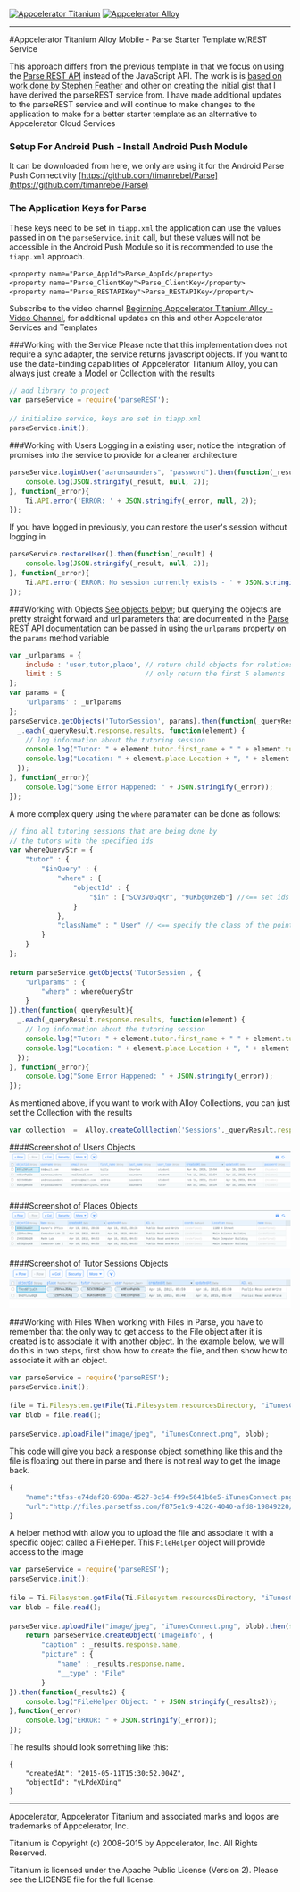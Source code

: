 [![Appcelerator Titanium](http://www-static.appcelerator.com/badges/titanium-git-badge-sq.png)](http://appcelerator.com/titanium/) [![Appcelerator Alloy](http://www-static.appcelerator.com/badges/alloy-git-badge-sq.png)](http://appcelerator.com/alloy/)
____
#Appcelerator Titanium Alloy Mobile - Parse Starter Template w/REST Service

This approach differs from the previous template in that we focus on using the [Parse REST API](https://www.parse.com/docs/rest) instead of the JavaScript API. The work is is [based on work done by Stephen Feather](https://gist.github.com/sfeather/4400387) and other on creating the initial gist that I have derived the parseREST service from. I have made additional updates to the parseREST service and will continue to make changes to the application to make for a better starter template as an alternative to Appcelerator Cloud Services

### Setup For Android Push - Install Android Push Module
It can be downloaded from here, we only are using it for the Android Parse Push Connectivity
[https://github.com/timanrebel/Parse](https://github.com/timanrebel/Parse)

### The Application Keys for Parse
These keys need to be set in `tiapp.xml` the application can use the values passed in on the `parseService.init` call, but these values will not be accessible in the Android Push Module so it is recommended to use the `tiapp.xml` approach.
```
<property name="Parse_AppId">Parse_AppId</property>
<property name="Parse_ClientKey">Parse_ClientKey</property>
<property name="Parse_RESTAPIKey">Parse_RESTAPIKey</property>
```


Subscribe to the video channel [Beginning Appcelerator Titanium Alloy - Video Channel](https://www.youtube.com/channel/UCMCcqbJpyL3LAv3PJeYz2bg), for additional updates on this and other Appcelerator Services and Templates

###Working with the Service
Please note that this implementation does not require a sync adapter, the service returns javascript objects. If you want to use the data-binding capabilities of Appcelerator Titanium Alloy, you can always just create a Model or Collection with the results
````Javascript
// add library to project
var parseService = require('parseREST');

// initialize service, keys are set in tiapp.xml
parseService.init();
````
###Working with Users
Logging in a existing user; notice the integration of promises into the service to provide for a cleaner architecture
````Javascript
parseService.loginUser("aaronsaunders", "password").then(function(_result) {
    console.log(JSON.stringify(_result, null, 2));
}, function(_error){
    Ti.API.error('ERROR: ' + JSON.stringify(_error, null, 2));
});
````
If you have logged in previously, you can restore the user's session without logging in
````Javascript
parseService.restoreUser().then(function(_result) {
    console.log(JSON.stringify(_result, null, 2));
}, function(_error){
    Ti.API.error('ERROR: No session currently exists - ' + JSON.stringify(_error, null, 2));
});
````
###Working with Objects
[See objects below](#screenshot-of-tutor-sessions-objects); but querying the objects are pretty straight forward and url parameters that are documented in the [Parse REST API documentation](https://www.parse.com/docs/rest) can be passed in using the `urlparams` property on the `params` method variable
````Javascript
var _urlparams = {
    include : 'user,tutor,place', // return child objects for relationships
    limit : 5                     // only return the first 5 elements
};
var params = {
    'urlparams' : _urlparams
};
parseService.getObjects('TutorSession', params).then(function(_queryResult){
  _.each(_queryResult.response.results, function(element) {
    // log information about the tutoring session
    console.log("Tutor: " + element.tutor.first_name + " " + element.tutor.last_name);
    console.log("Location: " + element.place.Location + ", " + element.place.Name);
  });
}, function(_error){
    console.log("Some Error Happened: " + JSON.stringify(_error));
});
````
A more complex query using the `where` paramater can be done as follows:
``` Javascript
// find all tutoring sessions that are being done by
// the tutors with the specified ids
var whereQueryStr = {
    "tutor" : {
        "$inQuery" : {
            "where" : {
                "objectId" : {
                    "$in" : ["SCV3V0GqRr", "9uKbg0Hzeb"] //<== set ids here
                }
            },
            "className" : "_User" // <== specify the class of the pointer relation
        }
    }
};

return parseService.getObjects('TutorSession', {
    "urlparams" : {
        "where" : whereQueryStr
    }
}).then(function(_queryResult){
  _.each(_queryResult.response.results, function(element) {
    // log information about the tutoring session
    console.log("Tutor: " + element.tutor.first_name + " " + element.tutor.last_name);
    console.log("Location: " + element.place.Location + ", " + element.place.Name);
  });
}, function(_error){
    console.log("Some Error Happened: " + JSON.stringify(_error));
});
```

As mentioned above, if you want to work with Alloy Collections, you can just set the Collection with the results
``` Javascript
var collection  =  Alloy.createColllection('Sessions',_queryResult.response.results);
```
####Screenshot of Users Objects
[![Appcelerator Alloy](images/parse_users.png)](http://appcelerator.com/alloy/)

####Screenshot of Places Objects
[![Appcelerator Alloy](images/parse_places.png)](http://appcelerator.com/alloy/)

####Screenshot of Tutor Sessions Objects
[![Appcelerator Alloy](images/parse_tutor_sessions.png)](http://appcelerator.com/alloy/)

###Working with Files
When working with Files in Parse, you have to remember that the only way to get access to the File object after it is created is to associate it with another object. In the example below, we will do this in two steps, first show how to create the file, and then show how to associate it with an object.

``` Javascript
var parseService = require('parseREST');
parseService.init();

file = Ti.Filesystem.getFile(Ti.Filesystem.resourcesDirectory, "iTunesConnect.png");
var blob = file.read();

parseService.uploadFile("image/jpeg", "iTunesConnect.png", blob);
```
This code will give you back a response object something like this and the file is floating out there in parse and there  is not real way to get the image back.

``` Javascript
{
    "name":"tfss-e74daf28-690a-4527-8c64-f99e5641b6e5-iTunesConnect.png",
    "url":"http://files.parsetfss.com/f875e1c9-4326-4040-afd8-19849220/tfss-e74daf28-iTunesConnect.png"
}
```
A helper method with allow you to upload the file and associate it with a specific object called a FileHelper. This `FileHelper` object will provide access to the image
```Javascript
var parseService = require('parseREST');
parseService.init();

file = Ti.Filesystem.getFile(Ti.Filesystem.resourcesDirectory, "iTunesConnect.png");
var blob = file.read();

parseService.uploadFile("image/jpeg", "iTunesConnect.png", blob).then(function(_results) {
	return parseService.createObject('ImageInfo', {
		"caption" : _results.response.name,
		"picture" : {
			"name" : _results.response.name,
			"__type" : "File"
		}
}).then(function(_results2) {
	console.log("FileHelper Object: " + JSON.stringify(_results2));
},function(_error)
    console.log("ERROR: " + JSON.stringify(_error));
});
```
The results should look something like this:
```
{
    "createdAt": "2015-05-11T15:30:52.004Z",
    "objectId": "yLPdeXDinq"
}
```
----------------------------------

Appcelerator, Appcelerator Titanium and associated marks and logos are 
trademarks of Appcelerator, Inc. 

Titanium is Copyright (c) 2008-2015 by Appcelerator, Inc. All Rights Reserved.

Titanium is licensed under the Apache Public License (Version 2). Please
see the LICENSE file for the full license.

